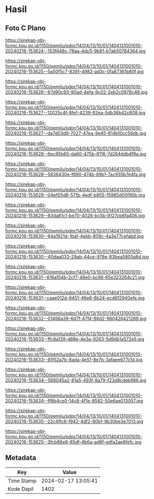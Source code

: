 # Hasil

## Foto C Plano

https://sirekap-obj-formc.kpu.go.id/1150/pemilu/pdpr/14/04/13/10/01/1404131001010-20240216-153624--153f448c-78aa-4dc5-9b91-b7ab50784364.jpg

https://sirekap-obj-formc.kpu.go.id/1150/pemilu/pdpr/14/04/13/10/01/1404131001010-20240216-153625--5a50f5c7-8391-4982-ad3c-0fa87361b80f.jpg

https://sirekap-obj-formc.kpu.go.id/1150/pemilu/pdpr/14/04/13/10/01/1404131001010-20240216-153626--67d90c93-90ad-4efa-9c02-2eb2c0978c48.jpg

https://sirekap-obj-formc.kpu.go.id/1150/pemilu/pdpr/14/04/13/10/01/1404131001010-20240216-153627--12025c4f-8fe1-4239-92ea-5db36b42c608.jpg

https://sirekap-obj-formc.kpu.go.id/1150/pemilu/pdpr/14/04/13/10/01/1404131001010-20240216-153627--da7d03d9-7027-47ea-9e45-814b10cc56db.jpg

https://sirekap-obj-formc.kpu.go.id/1150/pemilu/pdpr/14/04/13/10/01/1404131001010-20240216-153628--6ec95b65-da60-475b-8116-7d264ddb4f9a.jpg

https://sirekap-obj-formc.kpu.go.id/1150/pemilu/pdpr/14/04/13/10/01/1404131001010-20240216-153628--5836430e-f690-474b-89b1-7ac935b7e4fa.jpg

https://sirekap-obj-formc.kpu.go.id/1150/pemilu/pdpr/14/04/13/10/01/1404131001010-20240216-153629--04ef05d8-571b-4edf-b855-15985d00f90b.jpg

https://sirekap-obj-formc.kpu.go.id/1150/pemilu/pdpr/14/04/13/10/01/1404131001010-20240216-153629--83da81c1-be70-4028-bc5b-9127cb6fa406.jpg

https://sirekap-obj-formc.kpu.go.id/1150/pemilu/pdpr/14/04/13/10/01/1404131001010-20240216-153630--64a1921d-1baf-4ebb-809c-4a3e77cefabd.jpg

https://sirekap-obj-formc.kpu.go.id/1150/pemilu/pdpr/14/04/13/10/01/1404131001010-20240216-153630--40daa033-29ab-44ce-978e-83bea5805a8d.jpg

https://sirekap-obj-formc.kpu.go.id/1150/pemilu/pdpr/14/04/13/10/01/1404131001010-20240216-153631--616a154b-2cf7-48e0-bc98-65e323264c21.jpg

https://sirekap-obj-formc.kpu.go.id/1150/pemilu/pdpr/14/04/13/10/01/1404131001010-20240216-153631--caae012d-9451-46e6-8b24-ecd6f2940efe.jpg

https://sirekap-obj-formc.kpu.go.id/1150/pemilu/pdpr/14/04/13/10/01/1404131001010-20240216-153632--01466a39-6d7f-47f4-86d2-980426421269.jpg

https://sirekap-obj-formc.kpu.go.id/1150/pemilu/pdpr/14/04/13/10/01/1404131001010-20240216-153633--ffc8a139-d88e-4e3a-9263-5d9db1a572e5.jpg

https://sirekap-obj-formc.kpu.go.id/1150/pemilu/pdpr/14/04/13/10/01/1404131001010-20240216-153633--81f52a7b-8ada-4e51-8e7b-3afaee677c1d.jpg

https://sirekap-obj-formc.kpu.go.id/1150/pemilu/pdpr/14/04/13/10/01/1404131001010-20240216-153634--568045a2-81a5-493f-8a79-f23d8cdeb986.jpg

https://sirekap-obj-formc.kpu.go.id/1150/pemilu/pdpr/14/04/13/10/01/1404131001010-20240216-153634--ff8b4ce0-14c8-4f1e-8582-50e6ae013057.jpg

https://sirekap-obj-formc.kpu.go.id/1150/pemilu/pdpr/14/04/13/10/01/1404131001010-20240216-153635--22c4ffc6-f942-4df2-80b1-9b30be3e7013.jpg

https://sirekap-obj-formc.kpu.go.id/1150/pemilu/pdpr/14/04/13/10/01/1404131001010-20240216-153625--3fcb86e9-85df-4b6a-ad6f-edfa2ae8fefc.jpg


## Metadata

| Key        | Value               |
| ---------- | ------------------- |
| Time Stamp | 2024-02-17 13:05:41 |
| Kode Dapil | 1402                |



